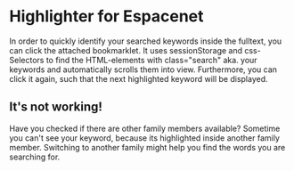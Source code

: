# Highlighter for Espacenet

In order to quickly identify your searched keywords inside the fulltext, you can click the attached bookmarklet.
It uses sessionStorage and css-Selectors to find the HTML-elements with class="search" aka. your keywords and automatically scrolls them into view.
Furthermore, you can click it again, such that the next highlighted keyword will be displayed.

## It's not working!
Have you checked if there are other family members available?
Sometime you can't see your keyword, because its highlighted inside another family member. Switching to another family might help you find the words you are searching for.
